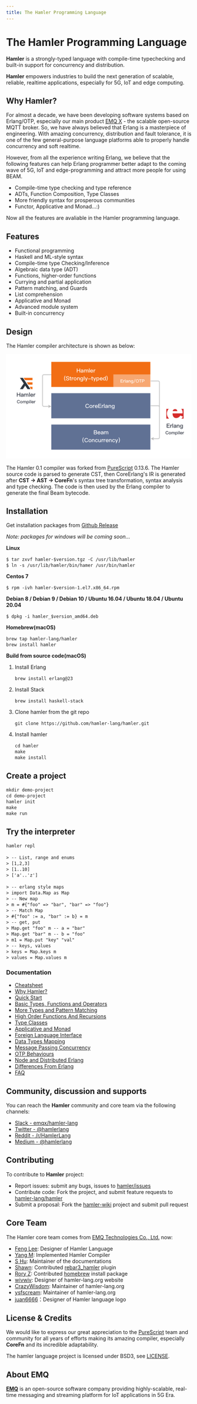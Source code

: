 ```yaml
---
title: The Hamler Programming Language
---
```


# The Hamler Programming Language

**Hamler** is a strongly-typed language with compile-time typechecking and built-in support for concurrency and distribution.

**Hamler** empowers industries to build the next generation of scalable, reliable, realtime applications, especially for 5G, IoT and edge computing.

## Why Hamler?

For almost a decade, we have been developing software systems based on Erlang/OTP, especially our main product [EMQ X](https://github.com/emqx/emqx) - the scalable open-source MQTT broker. So, we have always believed that Erlang is a masterpiece of engineering. With amazing concurrency, distribution and fault tolerance, it is one of the few general-purpose language platforms able to properly handle concurrency and soft realtime.

However, from all the experience writing Erlang, we believe that the following features can help Erlang programmer better adapt to the coming wave of 5G, IoT and edge-programming and attract more people for using BEAM.

- Compile-time type checking and type reference
- ADTs, Function Composition, Type Classes
- More friendly syntax for prosperous communities
- Functor, Applicative and Monad...:)

Now all the features are avaliable in the Hamler programming language.

## Features

- Functional programming
- Haskell and ML-style syntax
- Compile-time type Checking/Inference
- Algebraic data type (ADT)
- Functions, higher-order functions
- Currying and partial application
- Pattern matching, and Guards
- List comprehension
- Applicative and Monad
- Advanced module system
- Built-in concurrency

## Design

The Hamler compiler architecture is shown as below:

![hamler-compiler](images/compiler.png)

The Hamler 0.1 compiler was forked from [PureScript][PureScriptHamler] 0.13.6. The Hamler source code is parsed to generate CST, then CoreErlang's IR is generated after **CST -> AST -> CoreFn**'s syntax tree transformation, syntax analysis and type checking. The code is then used by the Erlang compiler to generate the final Beam bytecode.

[PureScriptHamler]: https://github.com/hamler-lang/purescript

## Installation

Get installation packages from [Github Release](https://github.com/hamler-lang/hamler/releases)

*Note: packages for windows will be coming soon...*

**Linux**

```shell
$ tar zxvf hamler-$version.tgz -C /usr/lib/hamler
$ ln -s /usr/lib/hamler/bin/hamer /usr/bin/hamler
```

**Centos 7**

```shell
$ rpm -ivh hamler-$version-1.el7.x86_64.rpm
```

**Debian 8 / Debian 9 / Debian 10 / Ubuntu 16.04 / Ubuntu 18.04 / Ubuntu 20.04**

```shell
$ dpkg -i hamler_$version_amd64.deb
```

**Homebrew(macOS)**

```shell
brew tap hamler-lang/hamler
brew install hamler
```

**Build from source code(macOS)**

1. Install Erlang

   ```shell
   brew install erlang@23
   ```

2. Install Stack

   ```shell
   brew install haskell-stack
   ```

3. Clone hamler from the git repo

   ```shell
   git clone https://github.com/hamler-lang/hamler.git
   ```

4. Install hamler

   ```shell
   cd hamler
   make
   make install
   ```

## Create a project

  ```shell
  mkdir demo-project
  cd demo-project
  hamler init
  make
  make run
  ```

## Try the interpreter

  ```shell
  hamler repl

  > -- List, range and enums
  > [1,2,3]
  > [1..10]
  > ['a'..'z']

  > -- erlang style maps
  > import Data.Map as Map
  > -- New map
  > m = #{"foo" => "bar", "bar" => "foo"}
  > -- Match Map
  > #{"foo" := a, "bar" := b} = m
  > -- get, put
  > Map.get "foo" m -- a = "bar"
  > Map.get "bar" m -- b = "foo"
  > m1 = Map.put "key" "val"
  > -- keys, values
  > keys = Map.keys m
  > values = Map.values m
  ```

### Documentation

- [Cheatsheet][Cheatsheet]
- [Why Hamler?][WhyHamler]
- [Quick Start][QuickStart]
- [Basic Types, Functions and Operators][BasicTypesFunctionsAndOperators]
- [More Types and Pattern Matching][MoreTypesandPatternMatching]
- [High Order Functions And Recursions][HigherOrderFunctionsAndRecursions]
- [Type Classes][TypeClasses]
- [Applicative and Monad][ApplicativeAndMonad]
- [Foreign Language Interface][ForeignFunctionInterface]
- [Data Types Mapping][DataTypesMapping]
- [Message Passing Concurrency][MessagePassingConcurrency]
- [OTP Behaviours][OTPBehaviours]
- [Node and Distributed Erlang][NodeAndDistributedErlang]
- [Differences From Erlang][DifferencesFromErlang]
- [FAQ][FAQ]

[Cheatsheet]: https://github.com/hamler-lang/documentation/blob/master/Cheatsheet.md
[WhyHamler]: https://github.com/hamler-lang/documentation/blob/master/guides/01_WhyHamler.md
[QuickStart]: https://github.com/hamler-lang/documentation/blob/master/guides/02_QuickStart.md
[BasicTypesFunctionsAndOperators]: https://github.com/hamler-lang/documentation/blob/master/guides/03_BasicTypesFunctionsAndOperators.md
[MoreTypesandPatternMatching]: https://github.com/hamler-lang/documentation/blob/master/guides/04_MoreTypesandPatternMatching.md
[HigherOrderFunctionsAndRecursions]: https://github.com/hamler-lang/documentation/blob/master/guides/05_HigherOrderFunctionsAndRecursions.md
[TypeClasses]: https://github.com/hamler-lang/documentation/blob/master/guides/06_TypeClasses.md
[ApplicativeAndMonad]: https://github.com/hamler-lang/documentation/blob/master/guides/07_ApplicativeAndMonad.md
[ForeignFunctionInterface]: https://github.com/hamler-lang/documentation/blob/master/guides/08_ForeignFunctionInterface.md
[DataTypesMapping]: https://github.com/hamler-lang/documentation/blob/master/guides/09_DataTypesMapping.md
[MessagePassingConcurrency]: https://github.com/hamler-lang/documentation/blob/master/guides/10_MessagePassingConcurrency.md
[OTPBehaviours]: https://github.com/hamler-lang/documentation/blob/master/guides/11_OTPBehaviours.md
[NodeAndDistributedErlang]: https://github.com/hamler-lang/documentation/blob/master/guides/12_NodeAndDistributedErlang.md
[DifferencesFromErlang]: https://github.com/hamler-lang/documentation/blob/master/guides/13_DifferencesFromErlang.md
[FAQ]: https://github.com/hamler-lang/documentation/blob/master/FAQ.md

## Community, discussion and supports

You can reach the **Hamler** community and core team via the following channels:

- [Slack - emqx/hamler-lang](https://slack-invite.emqx.io/)
- [Twitter - @hamlerlang](https://twitter.com/hamlerlang)
- [Reddit - /r/HamlerLang](https://www.reddit.com/r/HamlerLang/)
- [Medium - @hamlerlang](https://medium.com/@hamlerlang)

## Contributing

To contribute to **Hamler** project:

- Report issues: submit any bugs, issues to [hamler/issues][hamler-issues]
- Contribute code: Fork the project, and submit feature requests to [hamler-lang/hamler][hamler-project]
- Submit a proposal: Fork the [hamler-wiki][hamler-wiki] project and submit pull request

[hamler-issues]: https://github.com/hamler-lang/hamler/issues
[hamler-project]: https://github.com/hamler-lang/hamler
[hamler-wiki]: https://github.com/hamler-lang/hamler-wiki

## Core Team

The Hamler core team comes from [EMQ Technologies Co., Ltd.](https://www.emqx.com/en) now:

- [Feng Lee](https://github.com/emqplus): Designer of Hamler Language
- [Yang M](https://github.com/EMQ-YangM): Implemented Hamler Compiler
- [S Hu](https://github.com/SjWho): Maintainer of the documentations
- [Shawn](https://github.com/terry-xiaoyu): Contributed [rebar3_hamler][rebar3_hamler] plugin
- [Rory Z](https://github.com/zhanghongtong): Contributed [homebrew][homebrew] install package
- [wivwiv](https://github.com/wivwiv): Designer of hamler-lang.org website
- [CrazyWisdom](https://github.com/CrazyWisdom): Maintainer of hamler-lang.org
- [ysfscream](https://github.com/ysfscream): Maintainer of hamler-lang.org
- [juan6666](https://github.com/juan6666)：Designer of Hamler language logo

[homebrew]: https://github.com/hamler-lang/homebrew-hamler
[rebar3_hamler]: https://github.com/hamler-lang/rebar3_hamler

## License & Credits

We would like to express our great appreciation to the [PureScript][PureScriptSite] team and community for all years of efforts making its amazing compiler, especially **CoreFn** and its incredible adaptability.

The hamler language project is licensed under BSD3, see [LICENSE](./LICENSE).

[PureScriptSite]: https://www.purescript.org/

## About EMQ

[**EMQ**](https://www.emqx.com/en) is an open-source software company providing highly-scalable, real-time messaging and streaming platform for IoT applications in 5G Era.
